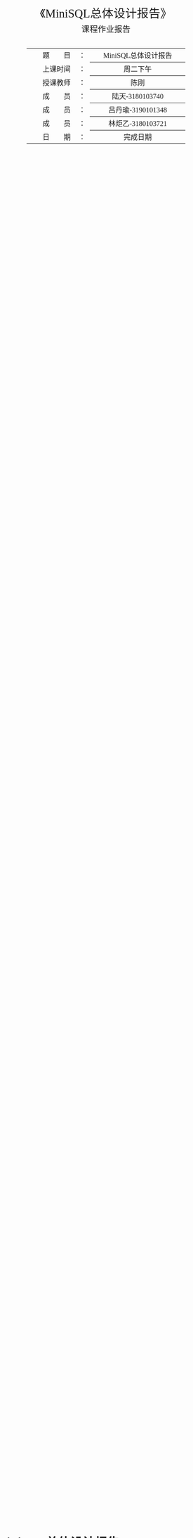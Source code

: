 <div class="cover" style="page-break-after:always;font-family:方正公文仿宋;width:100%;height:100%;border:none;margin: 0 auto;text-align:center;">
    <div style="width:60%;margin: 0 auto;height:0;padding-bottom:10%;">
        </br>
        <img src="%E6%A0%A1%E5%90%8D-%E9%BB%91%E8%89%B2.svg" alt="校名" style="width:100%;"/>
    </div>
    </br></br></br></br></br>
    <div style="width:60%;margin: 0 auto;height:0;padding-bottom:40%;">
        <img src="%E6%A0%A1%E5%BE%BD-%E9%BB%91%E8%89%B2.svg" alt="校徽" style="width:100%;"/>
	</div>
    </br></br></br></br></br></br></br></br>
    <span style="font-family:华文黑体Bold;text-align:center;font-size:20pt;margin: 10pt auto;line-height:30pt;">《MiniSQL总体设计报告》</span>
    <p style="text-align:center;font-size:14pt;margin: 0 auto">课程作业报告 </p>
    </br>
    </br>
    <table style="border:none;text-align:center;width:72%;font-family:仿宋;font-size:14px; margin: 0 auto;">
    <tbody style="font-family:方正公文仿宋;font-size:12pt;">
    	<tr style="font-weight:normal;"> 
    		<td style="width:20%;text-align:right;">题　　目</td>
    		<td style="width:2%">：</td> 
    		<td style="width:40%;font-weight:normal;border-bottom: 1px solid;text-align:center;font-family:华文仿宋"> MiniSQL总体设计报告</td>     </tr>
    	<tr style="font-weight:normal;"> 
    		<td style="width:20%;text-align:right;">上课时间</td>
    		<td style="width:2%">：</td> 
    		<td style="width:40%;font-weight:normal;border-bottom: 1px solid;text-align:center;font-family:华文仿宋"> 周二下午</td>     </tr>
    	<tr style="font-weight:normal;"> 
    		<td style="width:20%;text-align:right;">授课教师</td>
    		<td style="width:2%">：</td> 
    		<td style="width:40%;font-weight:normal;border-bottom: 1px solid;text-align:center;font-family:华文仿宋">陈刚 </td>     </tr>
    	<tr style="font-weight:normal;"> 
    		<td style="width:20%;text-align:right;">成　　员</td>
    		<td style="width:2%">：</td> 
    		<td style="width:40%;font-weight:normal;border-bottom: 1px solid;text-align:center;font-family:华文仿宋"> 陆天-3180103740</td>     </tr>
    	<tr style="font-weight:normal;"> 
    		<td style="width:20%;text-align:right;">成　　员</td>
    		<td style="width:2%">：</td> 
    		<td style="width:40%;font-weight:normal;border-bottom: 1px solid;text-align:center;font-family:华文仿宋">吕丹瑜-3190101348 </td>     </tr>
    	<tr style="font-weight:normal;"> 
    		<td style="width:20%;text-align:right;">成　　员</td>
    		<td style="width:%">：</td> 
    		<td style="width:40%;font-weight:normal;border-bottom: 1px solid;text-align:center;font-family:华文仿宋"> 林炬乙-3180103721</td>     </tr>
    	<tr style="font-weight:normal;"> 
    		<td style="width:20%;text-align:right;">日　　期</td>
    		<td style="width:2%">：</td> 
    		<td style="width:40%;font-weight:normal;border-bottom: 1px solid;text-align:center;font-family:华文仿宋">完成日期</td>     </tr>
    </tbody>              
    </table>
</div>

<!-- 注释语句：导出PDF时会在这里分页 -->


# **MiniSQL总体设计报告**

## MiniSQL系统概述

### 背景

#### 编写目的

​	设计并实现一个精简型单用户SQL引擎MiniSQL，允许用户通过字符界面输入SQL语句实现基本的增删改查操作，并能够通过索引来优化性能。

#### 项目背景

​	通过对MiniSQL的设计与实现，提高我们对系统编程能力，加深对数据库管理系统底层设计的理解。



###  功能描述

1. 数据类型：要求支持三种基本数据类型：`integer`，`char(n)`，`float`。
2. 表定义：一个表可以定义多达32个属性，各属性可以指定是否为`unique`，支持单属性的主键定义。
3. 索引定义：对于表的主属性自动建立B+树索引，对于声明为`unique`的属性也需要建立B+树索引。
4. 数据操作: 可以通过`and`或`or`连接的多个条件进行查询，支持等值查询和区间查询。支持每次一条记录的插入操作；支持每次一条或多条记录的删除操作。
5. 在工程实现上，使用源代码管理工具（Git-Lab）进行代码管理，代码提交历史和每次提交的信息清晰明确；同时编写的代码应符合代码规范，具有良好的代码风格。



### 运行环境和配置

- `apple clang`: 11.0+ (MacOS)，使用`gcc --version`和`g++ --version`查看
- `gcc`&`g++` : 8.0+ (Linux)，使用`gcc --version`和`g++ --version`查看
- `cmake`: 3.16+ (Both)，使用`cmake --version`查看
- `gdb`: 7.0+ (Optional)，使用`gdb --version`查看
- `flex`& `bison`(暂时不需要安装，但如果需要对SQL编译器的语法进行修改，需要安装）

本组：

- 吕丹瑜-系统：M1架构下的MacOS，环境配置：clang + lldb，Ide：CLion + VS Code
- 陆天：
- 林炬乙：



###   参考资料

1. 语雀文档📖：https://www.yuque.com/yingchengjun/pcp6qx/fggii4
2. 链接🔗：http://db.cs.berkeley.edu/papers/fntdb07-architecture.pdf
3. CMU网课🌲：https://www.bilibili.com/video/BV1VL411w72p?p=5 
3. 本组语雀知识库🦜：https://zg3aga.yuque.com/hbre0c



##    MiniSQL系统结构设计

###  总体设计：

#### 系统架构示意图

- 在系统架构中，解释器`SQL Parser`在解析SQL语句后将生成的语法树交由执行器`Executor`处理。执行器则根据语法树的内容对相应的数据库实例（`DB Storage Engine Instance`）进行操作。
- 每个`DB Storage Engine Instance`对应了一个数据库实例（即通过`CREATE DATABSAE`创建的数据库）。在每个数据库实例中，用户可以定义若干表和索引，表和索引的信息通过`Catalog Manager`、`Index Manager`和`Record Manager`进行维护。目前系统架构中已经支持使用多个数据库实例，不同的数据库实例可以通过`USE`语句切换（即类似于MySQL的切换数据库），在初步实现时，可以先考虑单个数据库实例的场景，在单个实例跑通后再支持多个实例。

<img src="报告模版.assets/1648365471553-1ceac0a4-e909-42c8-8bb9-516409e03492.png" alt="image.png" style="zoom:50%;" />

### DISK AND BUFFER POOL MANAGER 模块：

​	Disk Manager和Buffer Pool Manager模块位于架构的最底层。Disk Manager主要负责数据库文件中数据页的分配和回收，以及数据页中数据的读取和写入。其中，数据页的分配和回收通过位图（Bitmap）这一数据结构实现，位图中每个比特（Bit）对应一个数据页的分配情况，用于标记该数据页是否空闲（`0`表示空闲，`1`表示已分配）。当Buffer Pool Manager需要向Disk Manager请求某个数据页时，Disk Manager会通过某种映射关系，找到该数据页在磁盘文件中的物理位置，将其读取到内存中返还给Buffer Pool Manager。而Buffer Pool Manager主要负责将磁盘中的数据页从内存中来回移动到磁盘，这使得我们设计的数据库管理系统能够支持那些占用空间超过设备允许最大内存空间的数据库。

​	Buffer Pool Manager中的操作对数据库系统中其他模块是透明的。例如，在系统的其它模块中，可以使用数据页唯一标识符`page_id`向Buffer Pool Manager请求对应的数据页。但实际上，这些模块并不知道该数据页是否已经在内存中还是需要从磁盘中读取。同样地，Disk Manager中的数据页读写操作对Buffer Pool Manager模块也是透明的，即Buffer Pool Manager使用逻辑页号`logical_page_id`向Disk Manager发起数据页的读写请求，但Buffer Pool Manager并不知道读取的数据页实际上位于磁盘文件中的哪个物理页（对应页号`physical_page_id`）。

#### Bitmap （实现一个简单的位图页）

##### 实验概述

位图页是Disk Manager模块中的一部分，是实现磁盘页分配与回收工作的必要功能组件。位图页与数据页一样，占用`PAGE_SIZE`（4KB）的空间，标记一段连续页的分配情况。

Bitmap Page由两部分组成，一部分是用于加速Bitmap内部查找的元信息（Bitmap Page Meta），它可以包含当前已经分配的页的数量（`page_allocated_`）以及下一个空闲的数据页(`next_free_page_`)，元信息所包含的内容可以由同学们根据实际需要自行定义。除去元信息外，页中剩余的部分就是Bitmap存储的具体数据，其大小`BITMAP_CONTENT_SIZE`可以通过`PAGE_SIZE - BITMAP_PAGE_META_SIZE`来计算，自然而然，这个Bitmap Page能够支持最多纪录`BITMAP_CONTENT_SIZE * 8`个连续页的分配情况。

![img](报告模版.assets/1648371054209-c0dd543c-8ca2-4be0-b0b9-e4a505b0c2de.png)

##### 代码实现

Bitmap Page相关的代码位于src/include/page/bitmap_page.h和src/page/bitmap_page.cpp中,	主要实现了以下函数

```cpp
函数接口：
BitmapPage::AllocatePage(&page_offset)：分配一个空闲页，并通过page_offset返回所分配的空闲页位于该段中的下标（从0开始）；
BitmapPage::DeAllocatePage(page_offset)：回收已经被分配的页；
itmapPage::IsPageFree(page_offset)：判断给定的页是否是空闲（未分配）的。
```

#### LRU Replacer（LRU 替换策略）

##### 文档概述

Buffer Pool Replacer负责跟踪Buffer Pool中数据页的使用情况，并在Buffer Pool没有空闲页时决定替换哪一个数据页。在本节中，你需要实现一个基于LRU替换算法的`LRUReplacer`，`LRUReplacer`类在`src/include/buffer/lru_replacer.h`中被定义，其扩展了抽象类`Replacer`（在`src/include/buffer/replacer.h`中被定义）。`LRUReplacer`的大小默认与Buffer Pool的大小相同。

LRU将访问数据的顺序或时间和数据本身维护在一个容器当中。当访问一个数据时：

1. 该数据不在容器当中，则设置该数据的优先级为最高并放入容器中。
2. 该数据在容器当中，则更新该数据的优先级至最高。

当数据的总量达到上限后，则移除容器中优先级最低的数据。

lRU策略最合适的方案是：双向链表+哈希，时间复杂度O(1)

##### 代码实现

相关的代码位于`src/buffer/lru_replacer.cpp`中。

```cpp
函数接口：
LRUReplacer::Victim(*frame_id)：替换（即删除）与所有被跟踪的页相比最近最少被访问的页，将其页帧号（即数据页在Buffer Pool的Page数组中的下标）存储在输出参数`frame_id`中输出并返回`true`，如果当前没有可以替换的元素则返回`false`；
LRUReplacer::Pin(frame_id)：将数据页固定使之不能被`Replacer`替换，即从`lru_list_`中移除该数据页对应的页帧。`Pin`函数应当在一个数据页被Buffer Pool Manager固定时被调用；
LRUReplacer::Unpin(frame_id)`：将数据页解除固定，放入`lru_list_`中，使之可以在必要时被`Replacer`替换掉。`Unpin`函数应当在一个数据页的引用计数变为`0`时被Buffer Pool Manager调用，使页帧对应的数据页能够在必要时被替换；
  LRUReplacer::Size()：此方法返回当前`LRUReplacer`中能够被替换的数据页的数量。
  
结构：
  private:
  deque<frame_id_t>lru_list;
  size_t size=0;
  unordered_map<frame_id_t,std::deque<frame_id_t>::iterator> replacer;
```

### RECORD MANAGER 模块：

​	Record Manager负责管理数据表中所有的记录，它能够支持记录的插入、删除与查找操作，并对外提供相应的接口。

与记录（Record）相关的概念有以下几个：

- 列（`Column`）：在`src/include/record/column.h`中被定义，用于定义和表示数据表中的某一个字段，即包含了这个字段的字段名、字段类型、是否唯一等等；
- 模式（`Schema`）：在`src/include/record/schema.h`中被定义，用于表示一个数据表或是一个索引的结构。一个`Schema`由一个或多个的`Column`构成；
- 域（`Field`）：在`src/include/record/field.h`中被定义，它对应于一条记录中某一个字段的数据信息，如存储数据的数据类型，是否是空，存储数据的值等等；
- 行（`Row`）：在`src/include/record/row.h`中被定义，与元组的概念等价，用于存储记录或索引键，一个`Row`由一个或多个`Field`构成。

#### Record and Schema(记录与模式)

##### 实验概述

​	有关数据的序列化和反序列化操作的任务。为了能够持久化存储上面提到的`Row`、`Field`、`Schema`和`Column`对象，我们需要提供一种能够将这些对象序列化成字节流（`char*`）的方法，以写入数据页中。与之相对，为了能够从磁盘中恢复这些对象，我们同样需要能够提供一种反序列化的方法，从数据页的`char*`类型的字节流中反序列化出我们需要的对象。总而言之，序列化和反序列化操作实际上是将数据库系统中的对象（包括记录、索引、目录等）进行内外存格式转化的过程，前者将内存中的逻辑数据（即对象）通过一定的方式，转换成便于在文件中存储的物理数据，后者则从存储的物理数据中恢复出逻辑数据，两者的目的都是为了实现数据的持久化。

​	为了确保数据能够正确存储，`Row`、`Schema`和`Column`对象中都引入了魔数`MAGIC_NUM`，它在序列化时被写入到字节流的头部并在反序列化中被读出以验证我们在反序列化时生成的对象是否符合预期。

​	完善`Row`、`Schema`和`Column`对象各自的`SerializeTo`、`DeserializeFrom`和`GetSerializedSize`方法，具体以何种方式进行序列化（即需要序列化类中的哪些数据）由你自行决定，我们在测试代码中只会验证序列化前后的对象是否匹配。

​	其中，`SerializeTo`和`DeserializeFrom`函数的返回值为`uint32_t`类型，它表示在序列化和反序列化过程中`buf`指针向前推进了多少个字节。

​	对于`Row`类型对象的序列化，可以通过位图的方式标记为`null`的`Field`(即 *Null Bitmaps*)，对于`Row`类型对象的反序列化，在反序列化每一个`Field`时，需要将自身的`heap_`作为参数传入到`Field`类型的`Deserialize`函数中，这也意味着所有反序列化出来的`Field`的内存都由该`Row`对象维护。对于`Column`和`Schema`类型对象的反序列化，将使用`MemHeap`类型的对象`heap`来分配空间，分配后新生成的对象于参数`column`和`schema`中返回

##### 个人理解

总体思路：通过将Column、Row、Schema中包含的数据转换成char字符串流存储进行序列化，反序列化就是相应的将序列化的内容恢复成原样。在本次开发中，我们可以根据框架所提供的宏（感谢ycj dl）进行类型转换，但要注意的是每次读入数据之后要将相应的buf指针往后推，去读入之后的内容。

​	需要注意的是存储string信息的时候，需要额外记录string的长度(以及char数组末尾需要加'\0'，否则容易出现乱码)

##### 代码实现

相关实现代码在：`src/include/record/row.h`、 `src/record/row.cpp`、 `src/include/record/schema.h`、 `src/record/schema.cpp`、 `src/include/record/column.h`、 `src/record/column.cpp`的文件中

```cpp
函数接口：
Row::SerializeTo(*buf, *schema)；将Row序列化成char字符串流保存在buf
Row::DeserializeFrom(*buf, *schema)；将buf反序列化成Row
Row::GetSerializedSize(*schema)；得到Row序列化之后的长度
Column::SerializeTo(*buf)；将Column序列化成char字符串流保存在buf
Column::DeserializeFrom(*buf, *&column, *heap)；将buf反序列化成Column
Column::GetSerializedSize()；得到Column序列化之后的长度
Schema::SerializeTo(*buf)；将Schema序列化成char字符串流保存在buf
Schema::DeserializeFrom(*buf, *&schema, *heap)；将buf反序列化成Schema
Schema::GetSerializedSize()；得到Schema序列化之后的长度
```

#### Table Heap(堆表)

##### 实验概述

​	堆表（`TableHeap`，相关定义在`src/include/storage/table_heap.h`）是一种将记录以无序堆的形式进行组织的数据结构，不同的数据页（`TablePage`）之间通过双向链表连接。堆表中的记录通过`RowId`进行定位。`RowId`记录了该行记录所在的`page_id`和`slot_num`，其中`slot_num`用于定位记录在这个数据页中的下标位置。

​	堆表中的每个数据页（与课本中的`Slotted-page Structure`给出的结构基本一致，见下图，能够支持存储不定长的记录）都由表头（Table Page Header）、空闲空间（Free Space）和已经插入的数据（Inserted Tuples）三部分组成，与之相关的代码位于`src/include/page/table_page.h`中，表头在页中从左往右扩展，记录了`PrevPageId`、`NextPageId`、`FreeSpacePointer`以及每条记录在`TablePage`中的偏移和长度；插入的记录在页中从右向左扩展，每次插入记录时会将`FreeSpacePointer`的位置向左移动。

<img src="报告模版.assets/1649165584868-b8768a94-7287-4ffa-8283-126368851db6.png" alt="image.png" style="zoom:50%;" />

​	当向堆表中插入一条记录时，一种简单的做法是，沿着`TablePage`构成的链表依次查找，直到找到第一个能够容纳该记录的`TablePage`（*First Fit* 策略）。当需要从堆表中删除指定`RowId`对应的记录时，框架中提供了一种逻辑删除的方案，即通过打上Delete Mask来标记记录被删除，在之后某个时间段再从物理意义上真正删除该记录（本节中需要完成的任务之一）。对于更新操作，需要分两种情况进行考虑，一种是`TablePage`能够容纳下更新后的数据，另一种则是`TablePage`不能够容纳下更新后的数据，前者直接在数据页中进行更新即可，后者的实现方式留给同学们自行思考。此外，在堆表中还需要实现迭代器`TableIterator`以便上层模块遍历堆表中的所有记录。

##### 个人理解

总体思路：通过table_heap实现对tuple的Insert、Delete、Update等操作。因为已经实现了page中对tuple的相应的操作，所以这里有关的操作只需要通过rid找到相应的/合适的page（利用buffer_pool_manager对其fetch，之后使用完毕之后需要调用Unping），再调用page中的操作函数。

需要注意的是Update操作：在出现没找到相应tuple的时候返回false；如果找到了tuple但是当前page已经没有足够的空间可以存放更新的tuple的时候，我采用的是删除当前已存在的old tuple（markdelte之后applydelete），之后插入新的tuple。

##### 代码实现

相关代码在`src/include/storage/table_heap.h`、 `src/storage/table_heap.cpp`、 `test/record/tuple_test.cpp`、`src/include/storage/table_iterator.h`	、`src/storage/table_iterator.cpp`中

```cpp
函数接口：
TableHeap::InsertTuple(&row,*txn)：向堆表中插入一条记录，插入记录后生成RowId需要通过row对象返回；
TableHeap::UpdateTuple(&new_row, &rid, *txn)：将RowId为rid的记录old_row替换成新的记录new_row，并将new_row的RowId通过new_row.rid_返回；
TableHeap::ApplyDelete(&rid, *txn)：从物理意义上删除这条记录；
TableHeap::GetTuple(*row, *txn)：获取RowId为row->rid_的记录；
TableHeap::FreeHeap()：销毁整个TableHeap并释放这些数据页；
TableHeap::Begin()：获取堆表的首迭代器；
TableHeap::End()：获取堆表的尾迭代器;

迭代器部分函数接口：
TableIterator::operator++():移动到下一条记录，通过++iter调用；
TableIterator::operator++(int):移动到下一条记录，通过iter++调用;
```

### INDEX MANAGER 模块：

​	Index Manager 负责数据表索引的实现和管理，包括：索引的创建和删除，索引键的等值查找，索引键的范围查找（返回对应的迭代器），以及插入和删除键值等操作，并对外提供相应的接口。

​	在上一个实验中，同学们应该能够发现，通过遍历堆表的方式来查找一条记录是十分低效的。为了能够快速定位到某条记录而无需搜索数据表中的每一条记录，我们需要在上一个实验的基础上实现一个索引，这能够为快速随机查找和高效访问有序记录提供基础。索引有很多种实现方式，如B+树索引，Hash索引等等。在本实验中，需实现一个基于磁盘的B+树动态索引结构。

#### BPlusTreePage

##### 实验概述

`BPlusTreePage`是`BPlusTreeInternalPage`和`BPlusTreeLeafPage`类的公共父类，它包含了中间结点和叶子结点共同需要的数据：

- `page_type_`: 标记数据页是中间结点还是叶子结点；
- `lsn_`: 数据页的日志序列号，目前不会用到，如果之后感兴趣做Crash Recovery相关的内容需要用到；
- `size_`: 当前结点中存储Key-Value键值对的数量；
- `max_size_`: 当前结点最多能够容纳Key-Value键值对的数量；
- `parent_page_id_`: 父结点对应数据页的`page_id`;
- `page_id_`: 当前结点对应数据页的`page_id`。

##### 个人理解

主要就是内部调用结构体private的数据。

##### 代码实现

代码实现在

- `src/include/storage/page/b_plus_tree_page.h`
- `src/page/b_plus_tree_page.cpp`

```cpp 
函数接口:
  bool IsLeafPage() const;
  bool IsRootPage() const;
  void SetPageType(IndexPageType page_type);
  int GetSize() const;
  void SetSize(int size);
  void IncreaseSize(int amount);
  int GetMaxSize() const;
  void SetMaxSize(int max_size);
  int GetMinSize() const;
  page_id_t GetParentPageId() const;
  void SetParentPageId(page_id_t parent_page_id);
  page_id_t GetPageId() const;
  void SetPageId(page_id_t page_id);
  void SetLSN(lsn_t lsn = INVALID_LSN);
```



####  BPlusTreeInternalPage

##### 实验概述

​	中间结点`BPlusTreeInternalPage`不存储实际的数据，它只按照顺序存储![img](https://cdn.nlark.com/yuque/__latex/4760e2f007e23d820825ba241c47ce3b.svg)个键和![img](https://cdn.nlark.com/yuque/__latex/d6f147b9f168e0b5fbec1db2ccaa315b.svg)个指针（这些指针记录的是子结点的`page_id`）。由于键和指针的数量不相等，因此我们需要将第一个键设置为INVALID，也就是说，顺序查找时需要从第二个键开始查找。在任何时候，每个中间结点至少是半满的（Half Full）。当删除操作导致某个结点不满足半满的条件，需要通过合并（Merge）相邻两个结点或是从另一个结点中借用（移动）一个元素到该结点中（Redistribute)来使该结点满足半满的条件。当插入操作导致某个结点溢出时，需要将这个结点分裂成为两个结点。

​	Note: 为了便于理解和设计，我们将键和指针以`pair`的形式顺序存储，但由于键和指针的数量不一致，我们不得已牺牲一个键的空间，将其标记为INVALID。对于B+树的每一个中间结点，我们都付出了一个键的空间代价。实际上有一种更为精细的设计选择：定义一个大小为![img](https://cdn.nlark.com/yuque/__latex/4760e2f007e23d820825ba241c47ce3b.svg)的数组连续存放键，然后定义一个大小为![img](https://cdn.nlark.com/yuque/__latex/d6f147b9f168e0b5fbec1db2ccaa315b.svg)的数组连续存放指针，这样设计的好处在于，一是没有空间上的浪费，二是在键值查找时CPU缓存的命中率较高（局部性原理)

#### BPlusTreeLeafPage

##### 实验概述

叶结点`BPlusTreeLeafPage`存储实际的数据，它按照顺序存储![img](https://cdn.nlark.com/yuque/__latex/4760e2f007e23d820825ba241c47ce3b.svg)个键和![img](https://cdn.nlark.com/yuque/__latex/4760e2f007e23d820825ba241c47ce3b.svg)个值，其中键由一个或多个`Field`序列化得到（参考#3.2.4)，在`BPlusTreeLeafPage`类中用模板参数`KeyType`表示；值实际上存储的是`RowId`的值，它在`BPlusTreeLeafPage`类中用模板参数`ValueType`表示。叶结点和中间结点一样遵循着键值对数量的约束，同样也需要完成对应的合并、借用和分裂操作。

需要在`src/include/storage/page/b_plus_tree_leaf_page.h`和`src/page/b_plus_tree_leaf_page.cpp`中实现`BPlusTreeLeafPage`类。

##### 个人理解

在比较Key的时候，我一开始采取的是遍历，时间复杂度为O(N)，改为二分可以大大优化效率，时间复杂度降低为O(N)

##### 代码实现

函数实现在

- `src/include/storage/page/b_plus_tree_internal_page.h`
- `src/storage/page/b_plus_tree_internal_page.cpp`

```cpp
函数接口：
	KeyType KeyAt(int index) const;
  void SetKeyAt(int index, const KeyType &key);
  void SetValueAt(int index, const ValueType &value);
  int ValueIndex(const ValueType &value) const;
  ValueType ValueAt(int index) const;
  ValueType Lookup(const KeyType &key, const KeyComparator &comparator) const;
  void PopulateNewRoot(const ValueType &old_value, const KeyType &new_key, const ValueType &new_value);
  int InsertNodeAfter(const ValueType &old_value, const KeyType &new_key, const ValueType &new_value);
  void Remove(int index);
  ValueType RemoveAndReturnOnlyChild();
  // Split and Merge utility methods
  void MoveAllTo(BPlusTreeInternalPage *recipient, const KeyType &middle_key, BufferPoolManager *buffer_pool_manager);
  void MoveHalfTo(BPlusTreeInternalPage *recipient, BufferPoolManager *buffer_pool_manager);
  void MoveFirstToEndOf(BPlusTreeInternalPage *recipient, const KeyType &middle_key,BufferPoolManager *buffer_pool_manager);
  void MoveLastToFrontOf(BPlusTreeInternalPage *recipient, const KeyType &middle_key,BufferPoolManager *buffer_pool_manager);
private:
  void CopyNFrom(MappingType *items, int size, BufferPoolManager *buffer_pool_manager);
  void CopyLastFrom(const MappingType &pair, BufferPoolManager *buffer_pool_manager);
  void CopyFirstFrom(const MappingType &pair, BufferPoolManager *buffer_pool_manager);

```

#### KeyType、ValueType & KeyComparator

在B+树的数据页以及索引中，考虑到索引键类型可能会不同（对不同长度的索引键使用不同的索引键类型，如为最大长度不超过32字节的索引键使用`GenericKey<32>`（在`src/include/index/generic_key.h`中定义），为最大长度不超过64字节的索引键使用`GenericKey<64>`等等）、值类型也可能不同（叶结点存储`RowId`，而非叶结点存储`page_id`）、对应的比较方式也有可能不同（如对`GenericKey<32>`使用`GenericComparator<32>`进行比较），因此我们使用模板对`BPlusTreeLeafPage`、 `BPlusTreeLeafPage`等类进行定义。

这部分由框架实现。

### CATALOG MANAGER 模块：

​	Catalog Manager 负责管理和维护数据库的所有模式信息，包括：

- 数据库中所有表的定义信息，包括表的名称、表中字段（列）数、主键、定义在该表上的索引。
- 表中每个字段的定义信息，包括字段类型、是否唯一等。
- 数据库中所有索引的定义，包括所属表、索引建立在那个字段上等。

这些模式信息在被创建、修改和删除后还应被持久化到数据库文件中。此外，Catalog Manager还需要为上层的执行器Executor提供公共接口以供执行器获取目录信息并生成执行计划。

### SQL EXECUTOR 模块：

Executor（执行器）的主要功能是根据解释器（Parser）生成的语法树，通过Catalog Manager 提供的信息生成执行计划，并调用 Record Manager、Index Manager 和 Catalog Manager 提供的相应接口进行执行，最后通过执行上下文`ExecuteContext`将执行结果返回给上层模块。

#### 实验概述

**语法树数据结构**：以下是语法树（结点）的数据结构定义，每个结点都包含了一个唯一标识符`id_`，唯一标识符在调用`CreateSyntaxNode`函数时生成（框架中已经给出实现）。`type_`表示语法树结点的类型，`line_no_`和`col_no_`表示该语法树结点对应的是SQL语句的第几行第几列，`child_`和`next_`分别表示该结点的子结点和兄弟结点，`val_`用作一些额外信息的存储（如在`kNodeString`类型的结点中，`val_`将用于存储该字符串的字面量）。

```cpp
/**
 * Syntax node definition used in abstract syntax tree.
 */
struct SyntaxNode {
  int id_;    /** node id for allocated syntax node, used for debug */
  SyntaxNodeType type_; /** syntax node type */
  int line_no_; /** line number of this syntax node appears in sql */
  int col_no_;  /** column number of this syntax node appears in sql */
  struct SyntaxNode *child_;  /** children of this syntax node */
  struct SyntaxNode *next_;   /** siblings of this syntax node, linked by a single linked list */
  char *val_; /** attribute value of this syntax node, use deep copy */
};
typedef struct SyntaxNode *pSyntaxNode;
```

#### 个人理解

该模块主要的工作分为三部分：

- 扒语法树获取信息
- 调用上层接口
- 出现bug极有可能是之前的问题，需要及时修复之前的bug

#### 代码实现

##### 图形化输出

通过printf无法直接输出完备的表格，于是我封装了输出表格的函数，方便之后执行的时候调用。如下

```cpp
// 画行线
void ExecuteEngine::Draw_line(vector<int> max, int columns)；
}

//画表格
void ExecuteEngine::Draw_Data(vector<int> max, vector<vector<string>> str, vector<string> head, int columns, int row)；
```

##### Database

create database

```cpp
dberr_t ExecuteEngine::ExecuteCreateDatabase(pSyntaxNode ast, ExecuteContext *context)；
```

##### Table

```cpp
create table t1(a int, b char(20) unique, c float, primary key(a, c));
```

<img src="报告模版.assets/1653735077288-a5d19bf5-7c96-4a49-a381-655401e46cc7.svg" alt="img" style="zoom:150%;" />

```cpp
需要注意的是在创建表时，不仅要对primary key建立索引，还要对unique的属性建立索引
在创建表的时候自动生成index
- unique会生成单个索引
- primarykey也会生成相应的索引
```

```cpp
dberr_t ExecuteEngine::ExecuteCreateTable(pSyntaxNode ast, ExecuteContext *context)；
```

##### Index

```cpp
create index idx01 on account(name)
```

<img src="报告模版.assets/1653837906598-0d3999c4-a775-4d05-8686-e15b29b88b30.svg" alt="img" style="zoom: 33%;" />

```cpp
dberr_t ExecuteEngine::ExecuteShowIndexes(pSyntaxNode ast, ExecuteContext *context)；
```

##### Condition获取

在select、Update、Drop的执行中都需要对条件进行提取，主要就是扒语法树，获取其中的条件节点。

为了方便组员编写之后的增删改查操作，我封装了以下函数便于其调用，免去每次分析语法树的苦恼。

###### GetSingleCondition

单个Condition获取，传入kNodeCompareOperator

```cpp
  vector<string> GetSingleCondition(SyntaxNode* node){
    ASSERT(node->type_ == kNodeCompareOperator,"ERROR: Can't get condition");
```

###### GetAllConditions

需要：传入的node种类为kNodeConditions , conditions 为获取到条件的容器。

or作为connect-condition的分割，采取的方法是遍历语法树的child的节点，将新的connect放至vector尾部，同时其next为operator节点，可以生成的新的condition，压入condition的那个vecotr尾部。

```cpp
void ExecuteEngine::GetAllConditions(SyntaxNode* node,vector<vector<vector<string>>> & conditions)；

```

## 测试方案和测试样例

### DISK AND BUFFER POOL MANAGER 模块

#### Bitmap

<img src="报告模版.assets/image-20220608103649595.png" alt="image-20220608103649595" style="zoom:50%;" />

#### LRU Replacer

<img src="报告模版.assets/image-20220608103649595-4989881.png" alt="image-20220608103649595" style="zoom:50%;" />

### RECORD MANAGER 

#### Record and Schema

#### Database操作

##### 初始状态

<img src="报告模版.assets/image-20220607093455433.png" alt="image-20220607093455433" style="zoom:50%;" />

##### 创建database

<img src="报告模版.assets/image-20220607093551340.png" alt="image-20220607093551340" style="zoom:50%;" />

##### 删除database

<img src="报告模版.assets/image-20220607093641016.png" alt="image-20220607093641016" style="zoom:50%;" />

<img src="报告模版.assets/image-20220607093952653.png" alt="image-20220607093952653" style="zoom:50%;" />

##### 使用database

<img src="报告模版.assets/image-20220607094056613.png" alt="image-20220607094056613" style="zoom:50%;" />

#### Table操作

##### 未指定使用的database

<img src="报告模版.assets/image-20220607094209828.png" alt="image-20220607094209828" style="zoom:50%;" />

##### 创建table

<img src="报告模版.assets/image-20220607094309569.png" alt="image-20220607094309569" style="zoom:50%;" />

##### 删除table

<img src="报告模版.assets/image-20220607094421275.png" alt="image-20220607094421275" style="zoom:50%;" />

#### 索引

##### show index

create table t3(a int unique,b char(20),c int ,primary key (c));

<img src="报告模版.assets/image-20220608164127411.png" alt="image-20220608164127411" style="zoom:50%;" />

##### create index

<img src="报告模版.assets/image-20220608164224735.png" alt="image-20220608164224735" style="zoom:50%;" />

##### drop index

<img src="报告模版.assets/image-20220608164259779.png" alt="image-20220608164259779" style="zoom:50%;" />

#### GetSingleCondition

`where b = 1;`

返回的结果是：

<img src="报告模版.assets/image-20220606162328708.png" alt="image-20220606162328708" style="zoom:43%;" />

`where a not null;`

<img src="报告模版.assets/image-20220606162800469.png" alt="image-20220606162800469" style="zoom: 43%;" />

#### GetAllConditions

 `update t1 set a=1 where a=1 and b=1 and c=1 or d=1;`

<img src="报告模版.assets/image-20220607010123123.png" alt="image-20220607010123123" style="zoom: 33%;" />



## 分组与设计分工

### 本组协同开发流程

对于代码的同步管理采用ZJU Git：https://git.zju.edu.cn/3180103721/minisql

交流主要以线上为主：微信沟通、腾讯&钉钉视频会议、以及有一次线下debug活动

本组气氛融洽，沟通较多，学习多多。



### MiniSQL时间安排

```mermaid
gantt
	title MiniSQL时间安排图
	todayMarker on
	dateformat MM-DD
	axisFormat %m-%d
	section 代码实现
	熟悉框架:crit,active,05-04,3d
	DISK AND BUFFER POOL :3d
	RECORD MANAGER:05-09,05-18
	INDEX MANAGER:05-21,05-28
	CATALOG MANAGER:05-09,05-19
	SQL EXECUTOR:05-09,06-09
	TEST:1d
	section 报告撰写
	整体报告:06-01,06-12
	个人报告:06-01,06-12
```

### 分工

#### 模块一：DISK AND BUFFER POOL MANAGER (合作)

```mermaid
flowchart TD
		吕丹瑜 --> bitmap
		吕丹瑜 --> lru_replacer
		林炬乙 --> disk_manager
		陆天 --> buffer_pool_manager
    subgraph part1
    bitmap 
    disk_manager
    lru_replacer
    buffer_pool_manager
    end
    



```

#### 模块二：RECORD MANAGER(个人)

负责：吕丹瑜

#### 模块三：INDEX MANAGER（合作）

```mermaid
flowchart TD
		吕丹瑜 --> b_plus_tree_page
		陆天 --> b_plus_tree_index
		林炬乙 --> index_iterator
    subgraph part3
    b_plus_tree_page
    b_plus_tree_index
    index_iterator
    end
```

#### 模块四：CATALOG MANAGER(个人)

负责：陆天

#### 模块五：SQL EXECUTOR（合作）

```mermaid
flowchart TD
		吕丹瑜 --> database&table
		吕丹瑜 --> show/create_indexes
		吕丹瑜 --> output&condition
		林炬乙 --> select/insert/update/drop
		林炬乙 --> Execfile
		林炬乙 --> nonviolate_storage
		陆天 --> nonviolate_storage
    subgraph part5
    show/create_indexes
    database&table
    output&condition
    select/insert/update/drop
    nonviolate_storage
    Execfile
    end
```

## 本组特色



## 建议

### 吕丹瑜	

​	这是课程组第一次采用框架让我们编写数据库，之前在寒假就听说了CMU的database课程大作业很好，没想到如今能用上ZJU专属的MiniSQL框架。但是该框架也存在着一些问题，比如单测运行检测的不够全面，第二个是如果是作为小组作业分工的话会比较难办，因为之后的模块的同学需要依赖于前面的同学，协同开发是一个难点，可能更好的方法是一个人做完全部，才会对整个框架十分熟悉，但那样子的话工作量又比较大了。然后，针对第五模块的指导比较少，在写的时候会比较懵逼，建议之后增加对第五模块的指导。


